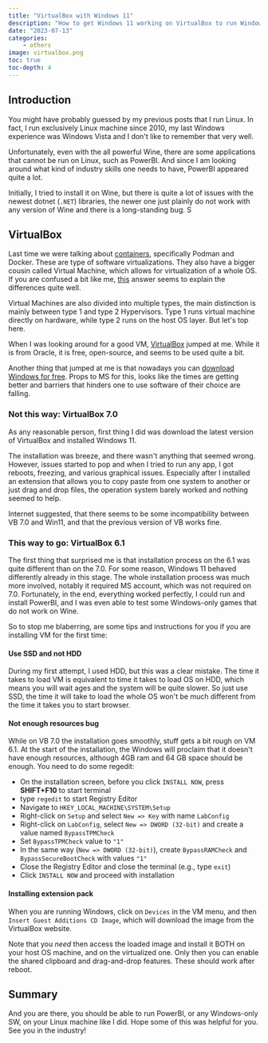 ```yaml
---
title: "VirtualBox with Windows 11"
description: "How to get Windows 11 working on VirtualBox to run Windows-only applications"
date: "2023-07-13"
categories:
    - others
image: virtualbox.png
toc: true
toc-depth: 4
---
```


## Introduction

You might have probably guessed by my previous posts that I run Linux. In fact, I run exclusively Linux machine since 2010, my last Windows experience was Windows Vista and I don't like to remember that very well.

Unfortunately, even with the all powerful Wine, there are some applications that cannot be run on Linux, such as PowerBI. And since I am looking around what kind of industry skills one needs to have, PowerBI appeared quite a lot.

Initially, I tried to install it on Wine, but there is quite a lot of issues with the newest dotnet (`.NET`) libraries, the newer one just plainly do not work with any version of Wine and there is a long-standing bug. S

## VirtualBox

Last time we were talking about [containers](containers.md), specifically Podman and Docker. These are type of software virtualizations. They also have a bigger cousin called Virtual Machine, which allows for virtualization of a whole OS. If you are confused a bit like me, [this](https://stackoverflow.com/a/16048358/4868692) answer seems to explain the differences quite well.

Virtual Machines are also divided into multiple types, the main distinction is mainly between type 1 and type 2 Hypervisors. Type 1 runs virtual machine directly on hardware, while type 2 runs on the host OS layer. But let's top here.

When I was looking around for a good VM, [VirtualBox](https://www.virtualbox.org/) jumped at me. While it is from Oracle, it is free, open-source, and seems to be used quite a bit.

Another thing that jumped at me is that nowadays you can [download Windows for free](https://www.microsoft.com/software-download/windows11). Props to MS for this, looks like the times are getting better and barriers that hinders one to use software of their choice are falling.

### Not this way: VirtualBox 7.0 

As any reasonable person, first thing I did was download the latest version of VirtualBox and installed Windows 11.

The installation was breeze, and there wasn't anything that seemed wrong. However, issues started to pop and when I tried to run any app, I got reboots, freezing, and various graphical issues. Especially after I installed an extension that allows you to copy paste from one system to another or just drag and drop files, the operation system barely worked and nothing seemed to help.

Internet suggested, that there seems to be some incompatibility between VB 7.0 and Win11, and that the previous version of VB works fine.

### This way to go: VirtualBox 6.1

The first thing that surprised me is that installation process on the 6.1 was quite different than on the 7.0. For some reason, Windows 11 behaved differently already in this stage. The whole installation process was much more involved, notably it required MS account, which was not required on 7.0. Fortunately, in the end, everything worked perfectly, I could run and install PowerBI, and I was even able to test some Windows-only games that do not work on Wine.

So to stop me blaberring, are some tips and instructions for you if you are installing VM for the first time:

#### Use SSD and not HDD

During my first attempt, I used HDD, but this was a clear mistake. The time it takes to load VM is equivalent to time it takes to load OS on HDD, which means you will wait ages and the system will be quite slower. So just use SSD, the time it will take to load the whole OS won't be much different from the time it takes you to start browser.

#### Not enough resources bug

While on VB 7.0 the installation goes smoothly, stuff gets a bit rough on VM 6.1. At the start of the installation, the Windows will proclaim that it doesn't have enough resources, although 4GB ram and 64 GB space should be enough. You need to do some regedit:

* On the installation screen, before you click `INSTALL NOW`, press **SHIFT+F10** to start terminal
* type `regedit` to start Registry Editor
* Navigate to `HKEY_LOCAL_MACHINE\SYSTEM\Setup`
* Right-click on `Setup` and select `New => Key` with name `LabConfig`
* Right-click on `LabConfig`, select `New => DWORD (32-bit)` and create a value named `BypassTPMCheck`
* Set `BypassTPMCheck` value to `"1"`
* In the same way (`New => DWORD (32-bit)`), create `BypassRAMCheck` and `BypassSecureBootCheck` with values `"1"`
* Close the Registry Editor and close the terminal (e.g., type `exit`)
* Click `INSTALL NOW` and proceed with installation

#### Installing extension pack

When you are running Windows, click on `Devices` in the VM menu, and then `Insert Guest Additions CD Image`, which will download the image from the VirtualBox website.

Note that you _need_ then access the loaded image and install it BOTH on your host OS machine, and on the virtualized one. Only then you can enable the shared clipboard and drag-and-drop features. These should work after reboot.

## Summary

And you are there, you should be able to run PowerBI, or any Windows-only SW, on your Linux machine like I did. Hope some of this was helpful for you. See you in the industry!

